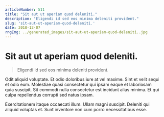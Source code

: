 ```yaml
---
articleNumber: 511
title: "Sit aut ut aperiam quod deleniti."
description: "Eligendi id sed eos minima deleniti provident."
slug: 'sit-aut-ut-aperiam-quod-deleniti.'
date: 2018-12-07
rngImg: ../generated_images/sit-aut-ut-aperiam-quod-deleniti..jpg
---
```


# Sit aut ut aperiam quod deleniti.

> Eligendi id sed eos minima deleniti provident.

Odit aliquid voluptate. Et odio doloribus iure at vel maxime. Sint et velit sequi et odio eum. Molestiae quasi consectetur qui ipsam eaque et laboriosam quia suscipit. Sit commodi nulla consectetur est incidunt alias minima. Et qui culpa repellendus corrupti sed natus ipsam.
 Exercitationem itaque occaecati illum. Ullam magni suscipit. Deleniti qui aliquid voluptas et. Sunt inventore non cum porro necessitatibus esse.
